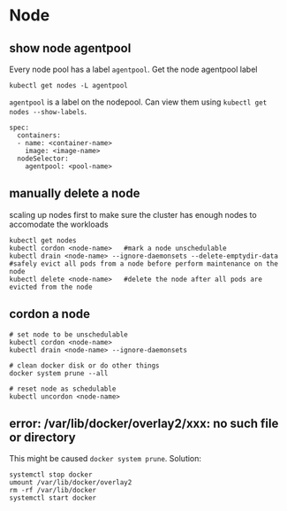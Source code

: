 # Node

## show node agentpool
Every node pool has a label `agentpool`. Get the node agentpool label
```
kubectl get nodes -L agentpool
```
`agentpool` is a label on the nodepool. Can view them using `kubectl get nodes --show-labels`.
```
spec:
  containers:
  - name: <container-name>
    image: <image-name>
  nodeSelector:
    agentpool: <pool-name>
```

## manually delete a node
scaling up nodes first to make sure the cluster has enough nodes to accomodate the workloads
```
kubectl get nodes
kubectl cordon <node-name>   #mark a node unschedulable
kubectl drain <node-name> --ignore-daemonsets --delete-emptydir-data  #safely evict all pods from a node before perform maintenance on the node
kubectl delete <node-name>   #delete the node after all pods are evicted from the node
```

## cordon a node
```
# set node to be unschedulable
kubectl cordon <node-name>
kubectl drain <node-name> --ignore-daemonsets

# clean docker disk or do other things
docker system prune --all

# reset node as schedulable
kubectl uncordon <node-name>
```

## error: /var/lib/docker/overlay2/xxx: no such file or directory
This might be caused `docker system prune`. Solution:
```
systemctl stop docker
umount /var/lib/docker/overlay2
rm -rf /var/lib/docker
systemctl start docker
```
